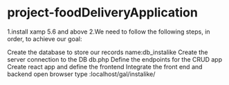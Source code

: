 # project-foodDeliveryApplication
1.install xamp 5.6 and above
2.We need to follow the following steps, in order, to achieve our goal:

Create the database to store our records
name:db_instalike
Create the server connection to the DB
db.php
Define the endpoints for the CRUD app
Create react app and define the frontend
Integrate the front end and backend
open browser type :localhost/gal/instalike/

